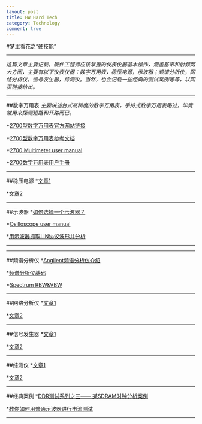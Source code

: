 ```yaml
---
layout: post
title: HW Hard Tech
category: Technology
comment: true
---
```



#梦里看花之“硬技能”
***
*这篇文章主要记载，硬件工程师应该掌握的仪表仪器基本操作，涵盖基带和射频两大方面，主要有以下仪表仪器：数字万用表，稳压电源，示波器；频谱分析仪，网络分析仪，信号发生器，综测仪。当然，也会记载一些经典的测试案例等等，以网页链接给出。*
***
##数字万用表
*主要讲述台式高精度的数字万用表，手持式数字万用表略过，毕竟常用来探测短路和开路而已。*

*[2700型数字万用表官方网站链接](http://www.keithley.com.cn/products/dcac/dmm/?mn=2700)

*[2700型数字万用表参考文档](http://www.keithley.com.cn/products/dcac/dmm/?path=2700/Documents#1)

*[2700 Multimeter user manual](http://wenku.baidu.com/view/43b743ce6137ee06eff918c5.html)

*[2700数字万用表用户手册](http://wenku.baidu.com/link?url=0i5hV8gL9W7h3yCBJMfyMUjTbIRR3Dq1chaodQb-bTwoBaVLf2z81M6fK8lAJBaycqQQxoH-I3nCysITXgary_sJg1nzLiMi1NdWWgdE3aW)
***
##稳压电源
*[文章1]()

*[文章2]()
***
##示波器
*[如何选择一个示波器？](http://www.21ic.com/app/test/201501/612080.htm)

*[Osilloscope user manual](http://wenku.baidu.com/view/401772b1fd0a79563c1e72da.html?from=search)

*[用示波器抓取LIN协议波形并分析](http://blog.csdn.net/gaojinshan/article/details/11678619)
***

***
##频谱分析仪
*[Angilent频谱分析仪介绍](http://wenku.baidu.com/link?url=DUIb_7o49g1ZXdBpAqUWwIVBD-fDeKlIdDpV34mqQK_uEtFAkKsh4V-9fLhP3sXBiPl1xnbPYlncR4g2MvlyLqmobnW5wUQrFbWjb_zhdOC)

*[频谱分析仪基础](http://blog.sina.com.cn/s/blog_5d713e7a0101bi52.html)

*[Spectrum RBW&VBW](http://wenku.baidu.com/link?url=WMsOLcq3G6TMOjyG8ioM3fwEbkoRryC4r66IcWmblr517W4ofc_BYG7IOmu1PTZ4UmkqDk41glFFCqjC3z0A02I9HVmWJiRFzEPQehdhwNe)
***
##网络分析仪
*[文章1]()

*[文章2]()
***
##信号发生器
*[文章1]()

*[文章2]()
***
##综测仪
*[文章1]()

*[文章2]()
***
##经典案例
*[DDR测试系列之三—— 某SDRAM时钟分析案例](http://www.chinabaike.com/t/35339/2016/0102/4135911.html)

*[教你如何用普通示波器进行电流测试](http://www.elecfans.com/instrument/362116.html?v=pc)
***
